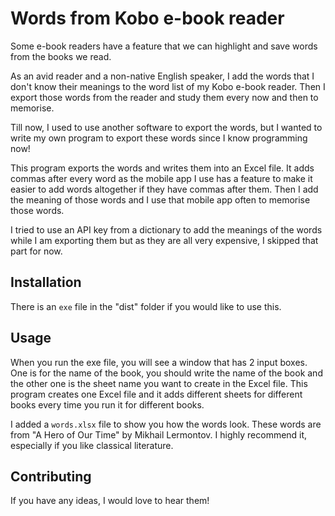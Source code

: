 # Words from Kobo e-book reader

Some e-book readers have a feature that we can highlight and save words from the books we read.

As an avid reader and a non-native English speaker, I add the words that I don't know their meanings to the word list of my Kobo e-book reader. Then I export those words from the reader and study them every now and then to memorise. 

Till now, I used to use another software to export the words, but I wanted to write my own program to export these words since I know programming now!

This program exports the words and writes them into an Excel file. It adds commas after every word as the mobile app I use has a feature to make it easier to add words altogether if they have commas after them. Then I add the meaning of those words and I use that mobile app often to memorise those words.

I tried to use an API key from a dictionary to add the meanings of the words while I am exporting them but as they are all very expensive, I skipped that part for now.

## Installation

There is an `exe` file in the "dist" folder if you would like to use this.

## Usage

When you run the exe file, you will see a window that has 2 input boxes. One is for the name of the book, you should write the name of the book and the other one is the sheet name you want to create in the Excel file. This program creates one Excel file and it adds different sheets for different books every time you run it for different books.

I added a `words.xlsx` file to show you how the words look. These words are from "A Hero of Our Time" by Mikhail Lermontov. I highly recommend it, especially if you like classical literature.


## Contributing

If you have any ideas, I would love to hear them!
